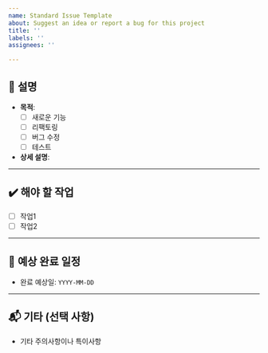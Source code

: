 ```yaml
---
name: Standard Issue Template
about: Suggest an idea or report a bug for this project
title: ''
labels: ''
assignees: ''

---
```


## 📝 설명

- **목적**: 
  - [ ] 새로운 기능
  - [ ] 리팩토링
  - [ ] 버그 수정
  - [ ] 테스트

- **상세 설명**: 


---

## ✔️ 해야 할 작업

- [ ] 작업1
- [ ] 작업2
      
---

## 📆 예상 완료 일정

- 완료 예상일: `YYYY-MM-DD`

---

## 📬 기타 (선택 사항)

- 기타 주의사항이나 특이사항
